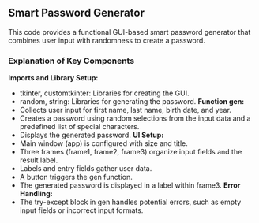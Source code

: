 ## Smart Password Generator 
This code provides a functional GUI-based smart password generator that combines user input with randomness to create a password. 
### Explanation of Key Components
**Imports and Library Setup:**
- tkinter, customtkinter: Libraries for creating the GUI.
- random, string: Libraries for generating the password.
**Function gen:**
- Collects user input for first name, last name, birth date, and year.
- Creates a password using random selections from the input data and a predefined list of special characters.
- Displays the generated password.
**UI Setup:**
- Main window (app) is configured with size and title.
- Three frames (frame1, frame2, frame3) organize input fields and the result label.
- Labels and entry fields gather user data.
- A button triggers the gen function.
- The generated password is displayed in a label within frame3.
**Error Handling:**
- The try-except block in gen handles potential errors, such as empty input fields or incorrect input formats.
